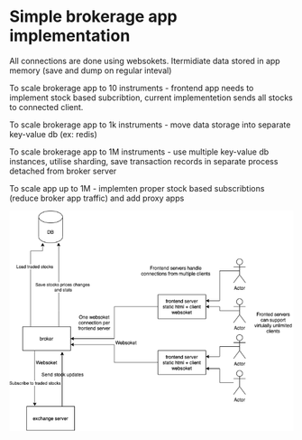 # Simple brokerage app implementation

All connections are done using websokets.
Itermidiate data stored in app memory (save and dump on regular inteval)

To scale brokerage app to 10 instruments - frontend app needs to implement stock based subcribtion, current implementetion sends all stocks to connected client.

To scale brokerage app to 1k instruments - move data storage into separate key-value db (ex: redis)

To scale brokerage app to 1M instruments - use multiple key-value db instances, utilise sharding, save transaction records in separate process detached from broker server

To scale app up to 1M - implemten proper stock based subscribtions (reduce broker app traffic) and add proxy apps

![App diagram](./doc/schema.png)

